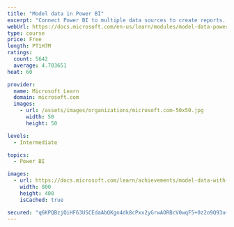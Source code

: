```yaml
---
title: "Model data in Power BI"
excerpt: "Connect Power BI to multiple data sources to create reports. Define the relationship between your data sources."
webUrl: https://docs.microsoft.com/en-us/learn/modules/model-data-power-bi/
type: course
price: Free
length: PT1H7M
ratings:
  count: 5642
  average: 4.703651
heat: 60

provider:
  name: Microsoft Learn
  domain: microsoft.com
  images:
    - url: /assets/images/organizations/microsoft.com-50x50.jpg
      width: 50
      height: 50

levels:
  - Intermediate

topics:
  - Power BI

images:
  - url: https://docs.microsoft.com/learn/achievements/model-data-with-power-bi-desktop-social.png
    width: 800
    height: 400
    isCached: true

secured: "q6KPQBzjQiHF63USCEdaAbQKgn4dk8cPxx2yGrwAORBcV0wqF5+0z2o9Q93u+4tM1yC226aRI8gpoiUy8Bjpb1rg1vMsqYvVfDa8gSqMEr0ZgFXC6NwjvUFci8YiGFS3BlLAJvZnpgQ+olOBxm67qEaM6aEBMhjQlo0yZZ/rtZzPO6L65b7GAuVuExRpJhEBC9zfmSRDcdZrgaD+fe3oNZjgDcpTyE0uT3lVjgSK9w9y38pd6XCczZ+f4ZxWpdog8AKq5QcVc8YuJG54olYV3V0lziI6hiXn7NONhATn8hCWHZ7GQdVgq9K9DUjayM2EHi+f8lbjNsSlB+nxKx6SRn+C3an6TPWqDB9p1OdBizqlzcA+DyedSp0DmrQMbhQu715wWDCr9JUQn34YkxompsX7u7K+V1RPQB6en5Fv+A0=;8WHxrhKXFRYhyGtsIeSXRQ=="
---
```


